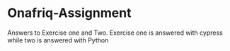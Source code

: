 # Onafriq-Assignment
Answers to Exercise one and Two.
Exercise one is answered with cypress while two is answered with Python
